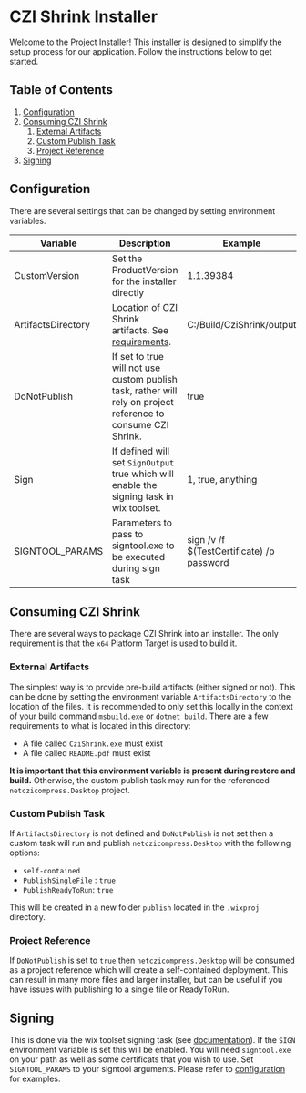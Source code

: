 # CZI Shrink Installer

Welcome to the Project Installer! This installer is designed to simplify the setup process for our application. Follow the instructions below to get started.

## Table of Contents

1. [Configuration](#configuration)
1. [Consuming CZI Shrink](#consuming-czi-shrink)
   1. [External Artifacts](#external-artifacts)
   1. [Custom Publish Task](#custom-publish-task)
   1. [Project Reference](#project-reference)
1. [Signing](#signing)

## Configuration

There are several settings that can be changed by setting environment variables.

| Variable           | Description                                                                                                   | Example                                   |
|--------------------|---------------------------------------------------------------------------------------------------------------|-------------------------------------------|
| CustomVersion      | Set the ProductVersion for the installer directly                                                             | 1.1.39384                                 |
| ArtifactsDirectory | Location of CZI Shrink artifacts. See [requirements](#external-artifacts).                                                    | C:/Build/CziShrink/output                 |
| DoNotPublish       | If set to true will not use custom publish task, rather will rely on project reference to consume CZI Shrink. | true                                      |
| Sign               | If defined will set `SignOutput` true which will enable the signing task in wix toolset.                              | 1, true, anything                      |
| SIGNTOOL_PARAMS    | Parameters to pass to signtool.exe to be executed during sign task                                            | sign /v /f $(TestCertificate) /p password |

## Consuming CZI Shrink

There are several ways to package CZI Shrink into an installer.
The only requirement is that the `x64` Platform Target is used to build it. 

### External Artifacts

The simplest way is to provide pre-build artifacts (either signed or not).
This can be done by setting the environment variable `ArtifactsDirectory` to the location of the files.
It is recommended to only set this locally in the context of your build command `msbuild.exe` or `dotnet build`.
There are a few requirements to what is located in this directory:
 - A file called `CziShrink.exe` must exist
 - A file called `README.pdf` must exist

__It is important that this environment variable is present during restore and build.__
Otherwise, the custom publish task may run for the referenced `netczicompress.Desktop` project.

### Custom Publish Task

If `ArtifactsDirectory` is not defined and `DoNotPublish` is not set then a custom task will run and publish `netczicompress.Desktop` with the following options:
 - `self-contained`
 - `PublishSingleFile` : `true`
 - `PublishReadyToRun`: `true`

This will be created in a new folder `publish` located in the `.wixproj` directory.

### Project Reference

If `DoNotPublish` is set to `true` then `netczicompress.Desktop` will be consumed as a project reference which will create a self-contained deployment.
This can result in many more files and larger installer, but can be useful if you have issues with publishing to a single file or ReadyToRun. 

## Signing

This is done via the wix toolset signing task (see [documentation](https://wixtoolset.org/docs/tools/signing/)). If the `SIGN` environment variable is set this will be enabled.
You will need `signtool.exe` on your path as well as some certificats that you wish to use.
Set `SIGNTOOL_PARAMS` to your signtool arguments.
Please refer to [configuration](#configuration) for examples.